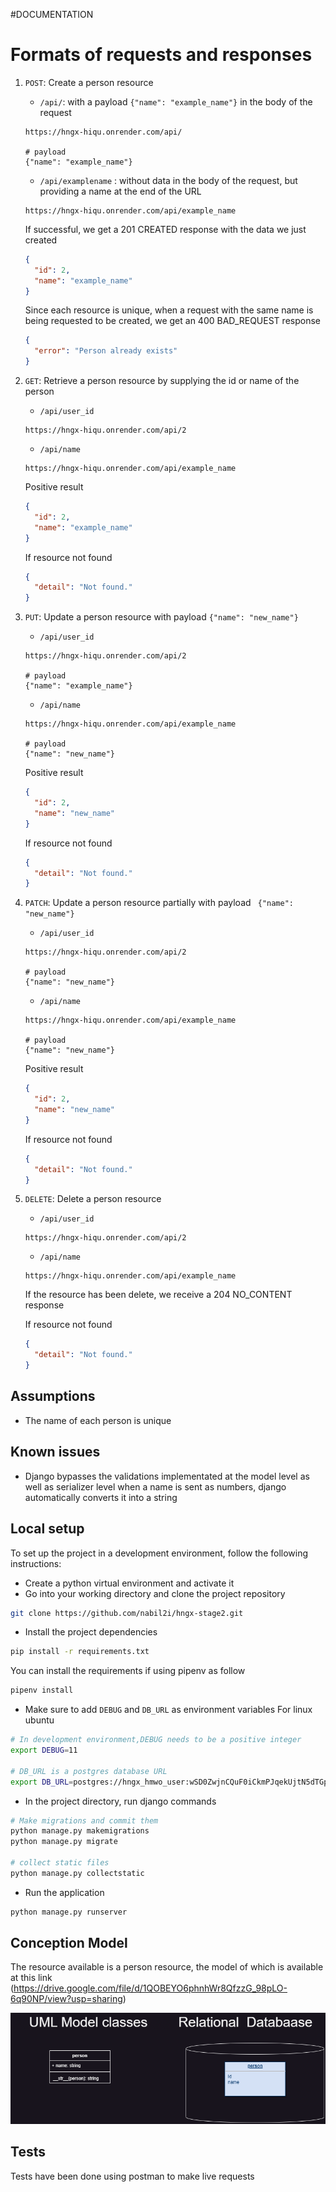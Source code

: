 #DOCUMENTATION
# Formats of requests and responses
1. `POST`: Create a person resource
    * `/api/`: with a payload `{"name": "example_name"}` in the body of the request 
    ```
    https://hngx-hiqu.onrender.com/api/

    # payload
    {"name": "example_name"}
    ```
    
    * `/api/examplename` : without data in the body of the request, but providing a name at the end of the URL
    ```
    https://hngx-hiqu.onrender.com/api/example_name
    ```

    If successful, we get a 201 CREATED response with the data we just created
    ```JSON
    {
      "id": 2,
      "name": "example_name"
    }
    ```
    Since each resource is unique, when a request with the same name is being requested to be created, we get an 400 BAD_REQUEST response
    ```JSON
    {
      "error": "Person already exists"
    }
    ```
2. `GET`: Retrieve a person resource by supplying the id or name of the person
    * `/api/user_id`
    ```
    https://hngx-hiqu.onrender.com/api/2
    ```
    * `/api/name`
    ```
    https://hngx-hiqu.onrender.com/api/example_name
    ```

    Positive result
    ```JSON
    {
      "id": 2,
      "name": "example_name"
    }
    ```
    If resource not found
    ```JSON
    {
      "detail": "Not found."
    }
    ```
3. `PUT`: Update a person resource with payload `{"name": "new_name"}` 
    * `/api/user_id`
    ```
    https://hngx-hiqu.onrender.com/api/2

    # payload
    {"name": "example_name"}
    
    ```
    * `/api/name`
     ```
    https://hngx-hiqu.onrender.com/api/example_name

    # payload
    {"name": "new_name"}
    
    ```

    Positive result
    ```JSON
    {
      "id": 2,
      "name": "new_name"
    }
    ```
    If resource not found
    ```JSON
    {
      "detail": "Not found."
    }
    ```
4. `PATCH`: Update a person resource partially with payload ` {"name": "new_name"}` 
    * `/api/user_id`
     ```
    https://hngx-hiqu.onrender.com/api/2

    # payload
    {"name": "new_name"}
    
    ```

    * `/api/name`
    ```
    https://hngx-hiqu.onrender.com/api/example_name

    # payload
    {"name": "new_name"}
    
    ```

    Positive result
    ```JSON
    {
      "id": 2,
      "name": "new_name"
    }
    ```
    If resource not found
    ```JSON
    {
      "detail": "Not found."
    }
    ```
5. `DELETE`: Delete a person resource
    * `/api/user_id`
     ```
    https://hngx-hiqu.onrender.com/api/2
    
    ```

    * `/api/name`
     ```
    https://hngx-hiqu.onrender.com/api/example_name
    
    ```

    If the resource has been delete, we receive a 204 NO_CONTENT response
  
    If resource not found
    ```JSON
    {
      "detail": "Not found."
    }
    ```

## Assumptions
* The name of each person is unique

## Known issues
* Django bypasses the validations implementated at the model level as well as serializer level when a name is sent as numbers, django automatically converts it into a string

## Local setup

To set up the project in a development environment, follow the following instructions:
* Create a python virtual environment and activate it
* Go into your working directory and clone the project repository
```bash
git clone https://github.com/nabil2i/hngx-stage2.git
```
* Install the project dependencies
```bash
pip install -r requirements.txt
```
You can install the requirements if using pipenv as follow
```bash
pipenv install
```
* Make sure to add `DEBUG` and `DB_URL` as environment variables
For linux ubuntu
```bash
# In development environment,DEBUG needs to be a positive integer
export DEBUG=11

# DB_URL is a postgres database URL
export DB_URL=postgres://hngx_hmwo_user:wSD0ZwjnCQuF0iCkmPJqekUjtN5dTGpn@dpg-ck0vktkojvrs738rkvdg-a.oregon-postgres.render.com/hngx_hmwo
```
* In the project directory, run django commands
```bash
# Make migrations and commit them
python manage.py makemigrations
python manage.py migrate

# collect static files
python manage.py collectstatic
```
* Run the application
```bash
python manage.py runserver
```
## Conception Model
The resource available is a person resource, the model of which is available at this link (https://drive.google.com/file/d/1QOBEYO6phnhWr8QfzzG_98pLO-6q90NP/view?usp=sharing)

![diagrams](./assets/hgnx-stage2-diagram-Diagram.drawio.png)


## Tests
Tests have been done using postman to make live requests
